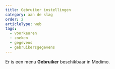 ```yaml
---
title: Gebruiker instellingen
category: aan de slag
order: 2
articleType: web
tags:
  - voorkeuren
  - zoeken
  - gegevens
  - gebruikersgegevens
---
```

Er is een menu **Gebruiker** beschikbaar in Medimo.